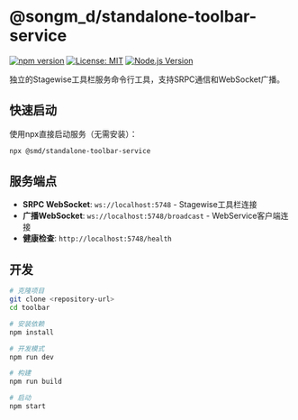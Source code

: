 # @songm_d/standalone-toolbar-service

[![npm version](https://badge.fury.io/js/@smd%2Fstandalone-toolbar-service.svg)](https://badge.fury.io/js/@smd%2Fstandalone-toolbar-service)
[![License: MIT](https://img.shields.io/badge/License-MIT-yellow.svg)](https://opensource.org/licenses/MIT)
[![Node.js Version](https://img.shields.io/badge/node-%3E%3D18.0.0-brightgreen.svg)](https://nodejs.org/)

独立的Stagewise工具栏服务命令行工具，支持SRPC通信和WebSocket广播。

## 快速启动

使用npx直接启动服务（无需安装）：

```bash
npx @smd/standalone-toolbar-service
```

## 服务端点

- **SRPC WebSocket**: `ws://localhost:5748` - Stagewise工具栏连接
- **广播WebSocket**: `ws://localhost:5748/broadcast` - WebService客户端连接
- **健康检查**: `http://localhost:5748/health`

## 开发

```bash
# 克隆项目
git clone <repository-url>
cd toolbar

# 安装依赖
npm install

# 开发模式
npm run dev

# 构建
npm run build

# 启动
npm start
``` 